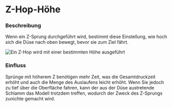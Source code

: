 Z-Hop-Höhe
====
### **Beschreibung**
Wenn ein Z-Sprung durchgeführt wird, bestimmt diese Einstellung, wie hoch sich die Düse nach oben bewegt, bevor sie zum Ziel fährt.

![Ein Z-Hop wird mit einer bestimmten Höhe ausgeführt](../images/retraction_hop_enabled.svg)

### **Einfluss**
Sprünge mit höherem Z benötigen mehr Zeit, was die Gesamtdruckzeit erhöht und auch die Menge des Auslaufens leicht erhöht. Wenn Sie jedoch zu tief über die Oberfläche fahren, kann der aus der Düse austretende Schlamm das Modell trotzdem treffen, wodurch der Zweck des Z-Sprungs zunichte gemacht wird.